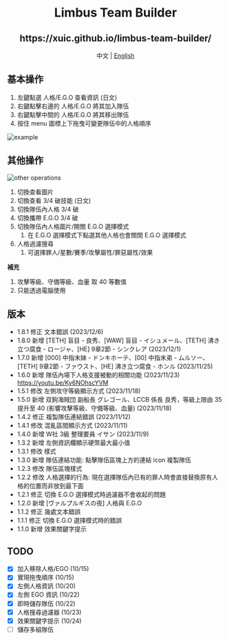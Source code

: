 <h1 align='center'>Limbus Team Builder</h1>

<h2 align='center'>https://xuic.github.io/limbus-team-builder/</h2>
<p align='center'>
  中文 | <a href='./README.en.md'>English</a>
</p>

## 基本操作
1. 左鍵點選 人格/E.G.O 查看資訊 (日文)
2. 右鍵點擊右邊的 人格/E.G.O 將其加入隊伍
3. 右鍵點擊中間的 人格/E.G.O 將其移出隊伍
4. 按住 menu 圖標上下拖曳可變更隊伍中的人格順序

![example](https://github.com/xuic/limbus-team-builder/assets/30918659/e5211c17-7ded-4159-88d9-7ed1eb793007)

## 其他操作
  ![other operations](https://github.com/xuic/limbus-team-builder/assets/30918659/eec888ca-e32f-4936-b5d8-4aed38b0ebdf)
1. 切換查看圖片
2. 切換查看 3/4 破技能 (日文)
3. 切換隊伍內人格 3/4 破
4. 切換攜帶 E.G.O 3/4 破
5. 切換隊伍內人格圖片/開關 E.G.O 選擇模式
    1. 在 E.G.O 選擇模式下點選其他人格也會關閉 E.G.O 選擇模式
6. 人格過濾搜尋
    1. 可選擇罪人/星數/賽季/攻擊屬性/罪惡屬性/效果

**補充**
1. 攻擊等級、守備等級、血量 取 40 等數值
2. 只能透過電腦使用

## 版本
- 1.8.1 修正 文本錯誤 (2023/12/6)
- 1.8.0 新增 [TETH] 盲目 - 良秀、[WAW] 盲目 - イシュメール、[TETH] 沸き立つ腐食 - ロージャ、[HE] 9章2節 - シンクレア (2023/12/1)
- 1.7.0 新增 [000] 中指末妹 - ドンキホーテ、[00] 中指末弟 - ムルソー、[TETH] 9章2節 - ファウスト、[HE] 沸き立つ腐食 - ホンル (2023/11/25)
- 1.6.0 新增 隊伍內場下人格支援被動的相關功能 (2023/11/23) https://youtu.be/Ky6NOhscYVM
- 1.5.1 修改 左側攻守等級顯示方式 (2023/11/18)
- 1.5.0 新增 双鉤海賊団 副船長 グレゴール、LCCB 係長 良秀，等級上限由 35 提升至 40 (影響攻擊等級、守備等級、血量) (2023/11/18)
- 1.4.2 修正 複製隊伍連結錯誤 (2023/11/12)
- 1.4.1 修改 混亂區間顯示方式 (2023/11/11)
- 1.4.0 新增 W社 3級 整理要員 イサン (2023/11/9)
- 1.3.2 新增 左側資訊欄顯示硬幣最大最小值
- 1.3.1 修改 樣式
- 1.3.0 新增 隊伍連結功能: 點擊隊伍區塊上方的連結 icon 複製隊伍
- 1.2.3 修改 隊伍區塊樣式
- 1.2.2 修改 人格選擇的行為: 現在選擇隊伍內已有的罪人時會直接替換原有人格的位置而非放到最下面
- 1.2.1 修正 切換 E.G.O 選擇模式時過濾器不會收起的問題
- 1.2.0 新增 [ヴァルプルギスの夜] 人格與 E.G.O
- 1.1.2 修正 幾處文本錯誤
- 1.1.1 修正 切換 E.G.O 選擇模式時的錯誤
- 1.1.0 新增 效果關鍵字提示

## TODO
- [x] 加入移除人格/EGO (10/15)
- [x] 實現拖曳順序 (10/15)
- [x] 左側人格資訊 (10/20)
- [x] 左側 EGO 資訊 (10/22)
- [x] 即時儲存隊伍 (10/22)
- [x] 人格搜尋過濾器 (10/23)
- [x] 效果關鍵字提示 (10/24)
- [ ] 儲存多組隊伍
